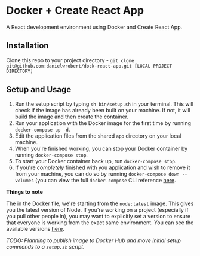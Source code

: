 # Docker + Create React App

A React development environment using Docker and Create React App.

## Installation

Clone this repo to your project directory - `git clone git@github.com:danielwrobert/dock-react-app.git [LOCAL PROJECT DIRECTORY]`

## Setup and Usage

1. Run the setup script by typing `sh bin/setup.sh` in your terminal. This will check if the image has already been built on your machine. If not, it will build the image and then create the container.
1. Run your application with the Docker image for the first time by running `docker-compose up -d`.
1. Edit the application files from the shared `app` directory on your local machine.
1. When you're finished working, you can stop your Docker container by running `docker-compose stop`.
1. To start your Docker container back up, run `docker-compose stop`.
1. If you're _completely_ finished with you application and wish to remove it from your machine, you can do so by running `docker-compose down --volumes` (you can view the full `docker-compose` CLI reference [here](https://docs.docker.com/compose/reference/overview/).

**Things to note**

The in the Docker file, we're starting from the `node:latest` image. This gives you the latest version of Node. If you're working on a project (especially if you pull other people in), you may want to explicitly set a version to ensure that everyone is working from the exact same environment. You can see the available versions [here](https://store.docker.com/images/node).

_TODO: Planning to publish image to Docker Hub and move initial setup commands to a `setup.sh` script._
